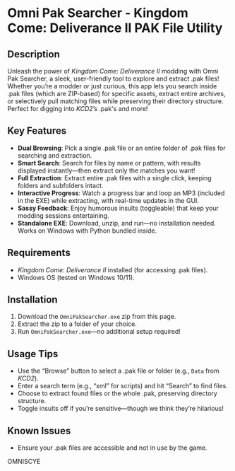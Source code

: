 # Omni Pak Searcher - Kingdom Come: Deliverance II PAK File Utility

## Description
Unleash the power of *Kingdom Come: Deliverance II* modding with Omni Pak Searcher, a sleek, user-friendly tool to explore and extract .pak files! Whether you’re a modder or just curious, this app lets you search inside .pak files (which are ZIP-based) for specific assets, extract entire archives, or selectively pull matching files while preserving their directory structure. Perfect for digging into *KCD2*’s .pak's and more!

## Key Features
- **Dual Browsing**: Pick a single .pak file or an entire folder of .pak files for searching and extraction.
- **Smart Search**: Search for files by name or pattern, with results displayed instantly—then extract only the matches you want!
- **Full Extraction**: Extract entire .pak files with a single click, keeping folders and subfolders intact.
- **Interactive Progress**: Watch a progress bar and loop an MP3 (included in the EXE) while extracting, with real-time updates in the GUI.
- **Sassy Feedback**: Enjoy humorous insults (toggleable) that keep your modding sessions entertaining.
- **Standalone EXE**: Download, unzip, and run—no installation needed. Works on Windows with Python bundled inside.

## Requirements
- *Kingdom Come: Deliverance II* installed (for accessing .pak files).
- Windows OS (tested on Windows 10/11).

## Installation
1. Download the `OmniPakSearcher.exe` zip from this page.
2. Extract the zip to a folder of your choice.
3. Run `OmniPakSearcher.exe`—no additional setup required!

## Usage Tips
- Use the “Browse” button to select a .pak file or folder (e.g., `Data` from *KCD2*).
- Enter a search term (e.g., “xml” for scripts) and hit “Search” to find files.
- Choose to extract found files or the whole .pak, preserving directory structure.
- Toggle insults off if you’re sensitive—though we think they’re hilarious!

## Known Issues
- Ensure your .pak files are accessible and not in use by the game.

OMNISCYE